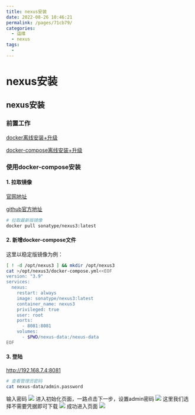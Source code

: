 ```yaml
---
title: nexus安装
date: 2022-08-26 10:46:21
permalink: /pages/71cb79/
categories:
  - 运维
  - nexus
tags:
  - 
---
```

# nexus安装

## nexus安装

### 前置工作

[docker离线安装+升级](https://www.lgxblog.cn/pages/4b7e78)

[docker-compose离线安装+升级](https://www.lgxblog.cn/pages/384991/)

### 使用docker-compose安装

#### 1. 拉取镜像

[官网地址](https://www.sonatype.com/products/nexus-repository)

[github官方地址](https://github.com/sonatype/docker-nexus3)


```bash
# 拉取最新版镜像
docker pull sonatype/nexus3:latest
```

#### 2. 新增docker-compose文件

这里以稳定版镜像为例：

```bash
[ ! -d /opt/nexus3 ] && mkdir /opt/nexus3
cat >/opt/nexus3/docker-compose.yml<<EOF
version: "3.9"
services:
  nexus:
    restart: always
    image: sonatype/nexus3:latest
    container_name: nexus3
    privileged: true
    user: root
    ports:
      - 8081:8081
    volumes:
      - $PWD/nexus-data:/nexus-data
EOF
```

#### 3. 登陆

http://192.168.7.4:8081

```bash
# 查看管理员密码
cat nexus-data/admin.password
```

输入密码
![](https://lgx_248920070.gitee.io/lgxblog/img/202208261055635.png)
进入初始化页面，一路点击下一步，设置admin密码
![](https://lgx_248920070.gitee.io/lgxblog/img/202208261057750.png)
这里我们选择不需要凭据即可下载
![](https://lgx_248920070.gitee.io/lgxblog/img/202208261058070.png)
成功进入页面
![](https://lgx_248920070.gitee.io/lgxblog/img/202208261058653.png)